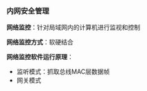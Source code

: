 
### 内网安全管理

**网络监控**：针对局域网内的计算机进行监视和控制

**网络监控方式**：软硬结合

**网络监控软件运行原理**：
- 监听模式：抓取总线MAC层数据帧
- 网关模式
